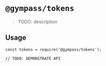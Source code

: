 # `@gympass/tokens`

> TODO: description

## Usage

```
const tokens = require('@gympass/tokens');

// TODO: DEMONSTRATE API
```

